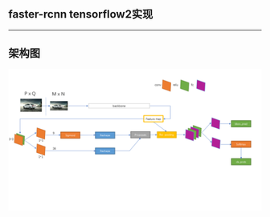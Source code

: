 ## faster-rcnn tensorflow2实现
---
## 架构图
![image](https://github.com/talhuam/faster-rcnn-tf2/blob/main/faster-rcnn-structure.png)
